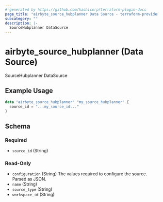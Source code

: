 ```yaml
---
# generated by https://github.com/hashicorp/terraform-plugin-docs
page_title: "airbyte_source_hubplanner Data Source - terraform-provider-airbyte"
subcategory: ""
description: |-
  SourceHubplanner DataSource
---
```


# airbyte_source_hubplanner (Data Source)

SourceHubplanner DataSource

## Example Usage

```terraform
data "airbyte_source_hubplanner" "my_source_hubplanner" {
  source_id = "...my_source_id..."
}
```

<!-- schema generated by tfplugindocs -->
## Schema

### Required

- `source_id` (String)

### Read-Only

- `configuration` (String) The values required to configure the source. Parsed as JSON.
- `name` (String)
- `source_type` (String)
- `workspace_id` (String)
